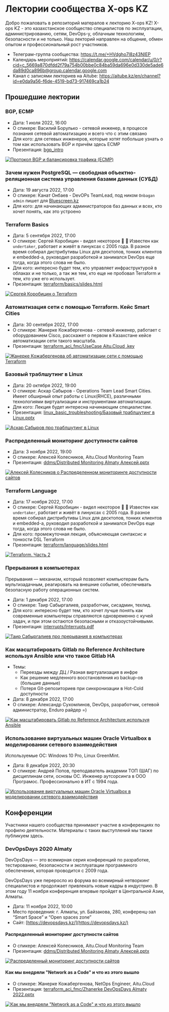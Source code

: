 # Лектории сообщества X-ops KZ

Добро пожаловать в репозиторий матералов к лекторию X-ops KZ! 
X-ops KZ - это казахстанское сообщество специалистов по эксплуатации,
администрированию, сетям, DevOps-у, облачным технологиям, безопасности 
и не только. Наш лекторий направлен на общение, обмен опытом 
и профессиональный рост участников.

* Телеграм-группа сообщества: <https://t.me/+HVdgho7l8z43NIEP>
* Календарь мероприятий: <https://calendar.google.com/calendar/u/0/r?cid=c_5669a870dfdd2f79a754b00bbe0c84ba59da696e0d330de5ade6da89d0ca896b@group.calendar.google.com>
* Канал с записями лекториев на Aitube: <https://aitube.kz/en/channel?id=e0da9a56-f6de-4519-bd73-917469ca1b24>

## Прошедшие лектории

### BGP, ECMP

* Дата: 1 июля 2022, 16:00
* О спикере: Василий Борулько - сетевой инженер, в процессе познания сетевой автоматизацию и всего что с этим связано
* Для кого: для сетевых инженеров, которые хотят побольше узнать о том как использовать BGP и причём здесь ECMP
* Презентация: [bgp_intro](bgp_intro)

[![Протокол BGP и балансировка трафика (ECMP)](https://cdn.static02.aitube.kz/kz.aitudala.aitube.staticaccess/files/2a9fde94-faf1-4646-b2d4-b138effe033f?size=640x&format=jpeg&gravity=north&lq=false)](https://aitube.kz/en/video?id=4c8e7f43-be9e-4099-8913-52af1cff9580)

### Зачем нужен PostgreSQL — свободная объектно-реляционная система управления базами данных (СУБД)

* Дата: 19 августа 2022, 17:00
* О спикере: Канат Онбаев - DevOPs TeamLead, под ником `Onbagan admin` пишет для [Bluescreen.kz](https://bluescreen.kz/)
* Для кого: для начинающих администраторов баз данных и всех, кто хочет понять, как это устроено

### Terraform Basics

* Дата: 5 сентября 2022, 17:00
* О спикере: Сергей Коробицин - видел некоторое 💩 🙂 Известен как `undertaker`, работает и живёт в линуксах с 2005 года. В разное время собирал дистрибутивы Linux для десктопов, тонких клиентов и embedded-а, руководил разработкой и занимался DevOps еще тогда, когда этого слова не было.
* Для кого: интересно будет тем, кто управляет инфраструктурой в облаках и не только, а так же тем, кто еще не пробовал Terraform и тем, кто уже его использует.
* Презентация: [terraform/basics/slides.html](terraform/basics/slides.html)

[![Сергей Коробицин о Terraform](https://cdn.static02.aitube.kz/kz.aitudala.aitube.staticaccess/files/dab1bf8f-56f4-4074-92ba-f3a6c1d56a64?size=640x&format=jpeg&gravity=north&lq=false)](https://aitube.kz/en/video?id=53afa6ec-55d4-4fcb-a973-96e848784389)

### Автоматизация сети с помощью Terraform. Кейс Smart Cities

* Дата: 30 сентября 2022, 17:00
* О спикере: Жанерке Кожабергенова - сетевой инженер, работает с оборудованием Cisco, расскажет о первом в Казахстане кейсе автоматизации сети такого масштаба.
* Презентация: [terraform_aci_fmc/UseCase Aitu.Cloud .key](terraform_aci_fmc/UseCase%20Aitu.Cloud%20.key)

[![Жанерке Кожабергенова об автоматизации сети с помощью Terraform](https://cdn.static02.aitube.kz/kz.aitudala.aitube.staticaccess/files/ed48af95-d614-4a31-9561-2177b15ad595?size=640x&format=jpeg&gravity=north&lq=false)](https://aitube.kz/en/video?id=ae1ff7d9-8f60-4cb4-bd29-d9d8cb64e8d5)

### Базовый траблшутинг в Linux

* Дата: 20 октября 2022, 19:00
* О спикере: Аскар Сабыров - Operations Team Lead Smart Cities. Имеет обширный опыт работы с Linux(RHCE), различными технологиями виртуализации и инструментами автоматизации.
* Для кого: Лекция будет интересна начинающим специалистам.
* Презентация: [linux_basic_troubleshooting/Базовый траблшутинг в Linux.pptx](linux_basic_troubleshooting/Базовый%20траблшутинг%20в%20Linux.pptx)

[![Аскар Сабыров про траблшутинг в Linux](https://cdn.static02.aitube.kz/kz.aitudala.aitube.staticaccess/files/09c91497-6da6-409a-bf38-e4ddfdb639c5?size=640x&format=jpeg&gravity=north&lq=false)](https://aitube.kz/en/video?id=155f59f5-6a78-438c-bdbb-b024b7bd8c30)

### Распределенный мониторинг доступности сайтов

* Дата: 3 ноября 2022, 19:00
* О спикере: Алексей Колесников, Aitu.Cloud Monitoring Team
* Презентация: [ddms/Distributed Monitoring Almaty Алексей.pptx](ddms/Distributed%20Monitoring%20Almaty%20Алексей.pptx)

[![Алексей Колесников о Распределенном мониторинге доступности сайтов](https://cdn.static02.aitube.kz/kz.aitudala.aitube.staticaccess/files/e64640d6-aa25-4e11-a558-74c501115a29?size=480x&format=webp&gravity=north&lq=false)](https://aitube.kz/en/video?id=20712f43-ee12-42da-9557-187c88e2f456)

### Terraform Language

* Дата: 17 ноября 2022, 17:00
* О спикере: Сергей Коробицин - видел некоторое 💩 🙂 Известен как `undertaker`, работает и живёт в линуксах с 2005 года. В разное время собирал дистрибутивы Linux для десктопов, тонких клиентов и embedded-а, руководил разработкой и занимался DevOps еще тогда, когда этого слова не было.
* Для кого: промежуточная лекция, объясняющая синтаксис и тонкости DSL Terraform
* Презентация: [terraform/language/slides.html](terraform/language/slides.html)

[![Terraform. Часть 2](https://cdn.static02.aitube.kz/kz.aitudala.aitube.staticaccess/files/096ca3cf-2b24-4161-a558-7e1241d5e66c?size=384x&format=webp&gravity=north&lq=false)](https://aitube.kz/en/video?id=ef6c38fd-67df-47cb-95a4-ff1c5a38c935)

### Прерывания в компьютерах

Прерывания — механизм, который позволяет компьютерам быть мультизадачным, реагировать на внешние события, обеспечивать безопасную работу операционных систем.

* Дата: 1 декабря 2022, 17:00
* О спикере: Таир Сабыргалиев, разработчик, сисадмин, техлид.
* Для кого: интересно будет тем, кто хочет лучше понять как современные компьютеры справляются одновременно с кучей задач, и при этом остаются безопасными и отказоустойчивыми.
* Презентация: [interrupts/Interrupts.pdf](interrupts/Interrupts.pdf)

[![Таир Сабыргалиев про прерывания в компьютерах](https://cdn.static02.aitube.kz/kz.aitudala.aitube.staticaccess/files/e9e1a82b-4444-41b0-a603-89ea165c15db?size=480x&format=webp&gravity=north&lq=false)](https://aitube.kz/en/video?id=cf930609-7fcb-4bcc-be9b-ccd7afc3ca7e)

### Как масштабировать Gitlab по Reference Architecture используя Ansible или что такое Gitlab HA

* Темы:
  * Переезды между ДЦ / Разная виртуализация в инфре
  * Как решение медленного восстановления из backup-ов (большие данные)
  * Потеря Git-репозиториев при синхронизации в Hot-Cold доступности 
* Дата: 8 декабря 2022, 17:00
* О спикере: Александр Сухомлинов, DevOps, разработчик, сетевой администратор, Enduro райдер =)

[![Как масштабировать Gitlab по Reference Architecture используя Ansible](https://cdn.static02.aitube.kz/kz.aitudala.aitube.staticaccess/files/b43d43af-6c44-4fb0-92e1-831a0b9207df?size=384x&format=webp&gravity=north&lq=false)](https://aitube.kz/en/video?id=61e09957-fbe3-4d5d-91f7-b48fde084dea)

### Использование виртуальных машин Oracle Virtualbox в моделировании сетевого взаимодействия

Используемые ОС: Windows 10 Pro, Linux GreenMint.

* Дата: 8 декабря 2022, 20:30
* О спикере: Андрей Попов, преподаватель академии ТОП (ШАГ) по дисциплинам сети, основы ОС. Инженер аутсорсинга в ООО Програмос. Профессионально в ИТ с 1994 года.

[![Использование виртуальных машин Oracle Virtualbox в моделировании сетевого взаимодействия](https://cdn.static02.aitube.kz/kz.aitudala.aitube.staticaccess/files/961a3814-f38b-4035-92ca-50458fadbbfc?size=640x&format=jpeg&gravity=north&lq=false)](https://aitube.kz/en/video?id=1067e846-6725-42e0-96ea-1ad37b4fe89a)

## Конференции

Участники нашего сообщества принимают участие в конференциях по профилю деятельности.
Материалы с таких выступлений мы также публикуем здесь.

### DevOpsDays 2020 Almaty

DevOpsDays — это всемирная серия конференций по разработке, тестированию,
безопасности и эксплуатации программного обеспечения, которая проводится с 2009 года.

DevOpsDays уже переросло из форума во всемирный нетворкинг специалистов
и продолжает привлекать новые кадры в индустрию.
В этом году 11 ноября конференция впервые пройдет в Центральной Азии, Алматы.

* Дата: 11 ноября 2022, 10:00
* Место проведения: г. Алматы, ул. Байзакова, 280, конференц-зал “Smart Space” и “Open spaces zone”
* Сайт: [https://devopsdays.kz/](https://devopsdays.kz/)

#### Распределенный мониторинг доступности сайтов

* О спикере: Алексей Колесников, Aitu.Cloud Monitoring Team
* Презентация: [ddms/Distributed Monitoring Almaty Алексей.pptx](ddms/Distributed%20Monitoring%20Almaty%20Алексей.pptx)

[![Распределенный мониторинг доступности сайтов](https://img.youtube.com/vi/atlBllnNjAQ/0.jpg)](https://www.youtube.com/watch?v=atlBllnNjAQ)

#### Как мы внедряли "Network as a Code" и что из этого вышло

* О спикере: Жанерке Кожабергенова, NetOps Engineer, Aitu.Cloud
* Презентация: [terraform_aci_fmc/Zhanerke DevOpsDays Almaty 2022.pptx](terraform_aci_fmc/Zhanerke%20DevOpsDays%20Almaty%202022.pptx)

[![Как мы внедряли "Network as a Code" и что из этого вышло](https://img.youtube.com/vi/3YJH3aXPPT0/0.jpg)](https://www.youtube.com/watch?v=3YJH3aXPPT0)
